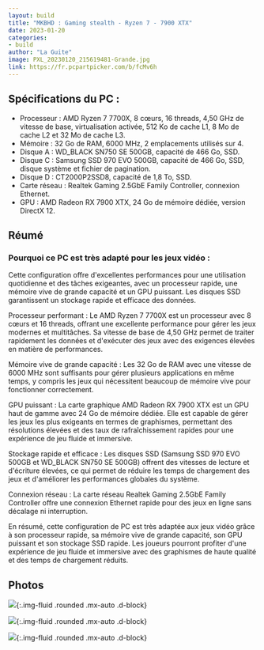 ```yaml
---
layout: build
title: "MKBHD : Gaming stealth - Ryzen 7 - 7900 XTX"
date: 2023-01-20
categories:
- build
author: "La Guite"
image: PXL_20230120_215619481-Grande.jpg
link: https://fr.pcpartpicker.com/b/fcMv6h
---
```


## Spécifications du PC :

- Processeur : AMD Ryzen 7 7700X, 8 cœurs, 16 threads, 4,50 GHz de vitesse de base, virtualisation activée, 512 Ko de cache L1, 8 Mo de cache L2 et 32 Mo de cache L3.
- Mémoire : 32 Go de RAM, 6000 MHz, 2 emplacements utilisés sur 4.
- Disque A : WD_BLACK SN750 SE 500GB, capacité de 466 Go, SSD.
- Disque C : Samsung SSD 970 EVO 500GB, capacité de 466 Go, SSD, disque système et fichier de pagination.
- Disque D : CT2000P2SSD8, capacité de 1,8 To, SSD.
- Carte réseau : Realtek Gaming 2.5GbE Family Controller, connexion Ethernet.
- GPU : AMD Radeon RX 7900 XTX, 24 Go de mémoire dédiée, version DirectX 12.

## Réumé

### Pourquoi ce PC est très adapté pour les jeux vidéo  :

Cette configuration offre d'excellentes performances pour une utilisation quotidienne et des tâches exigeantes, avec un processeur rapide, une mémoire vive de grande capacité et un GPU puissant. Les disques SSD garantissent un stockage rapide et efficace des données.

Processeur performant : Le AMD Ryzen 7 7700X est un processeur avec 8 cœurs et 16 threads, offrant une excellente performance pour gérer les jeux modernes et multitâches. Sa vitesse de base de 4,50 GHz permet de traiter rapidement les données et d'exécuter des jeux avec des exigences élevées en matière de performances.

Mémoire vive de grande capacité : Les 32 Go de RAM avec une vitesse de 6000 MHz sont suffisants pour gérer plusieurs applications en même temps, y compris les jeux qui nécessitent beaucoup de mémoire vive pour fonctionner correctement.

GPU puissant : La carte graphique AMD Radeon RX 7900 XTX est un GPU haut de gamme avec 24 Go de mémoire dédiée. Elle est capable de gérer les jeux les plus exigeants en termes de graphismes, permettant des résolutions élevées et des taux de rafraîchissement rapides pour une expérience de jeu fluide et immersive.

Stockage rapide et efficace : Les disques SSD (Samsung SSD 970 EVO 500GB et WD_BLACK SN750 SE 500GB) offrent des vitesses de lecture et d'écriture élevées, ce qui permet de réduire les temps de chargement des jeux et d'améliorer les performances globales du système.

Connexion réseau : La carte réseau Realtek Gaming 2.5GbE Family Controller offre une connexion Ethernet rapide pour des jeux en ligne sans décalage ni interruption.

En résumé, cette configuration de PC est très adaptée aux jeux vidéo grâce à son processeur rapide, sa mémoire vive de grande capacité, son GPU puissant et son stockage SSD rapide. Les joueurs pourront profiter d'une expérience de jeu fluide et immersive avec des graphismes de haute qualité et des temps de chargement réduits.

## Photos

![](https://cdna.pcpartpicker.com/static/forever/images/userbuild/418993.4a096081bb5ee5cd2abae9787e7bce17.1600.jpg){:.img-fluid .rounded .mx-auto .d-block}

![](https://cdna.pcpartpicker.com/static/forever/images/userbuild/418993.a9d9b1a2266341af4608cb6c137efec2.1600.jpg){:.img-fluid .rounded .mx-auto .d-block}

![](https://cdna.pcpartpicker.com/static/forever/images/userbuild/418993.e5f0f529e135e8f945266467adf8a5c0.1600.jpg){:.img-fluid .rounded .mx-auto .d-block}